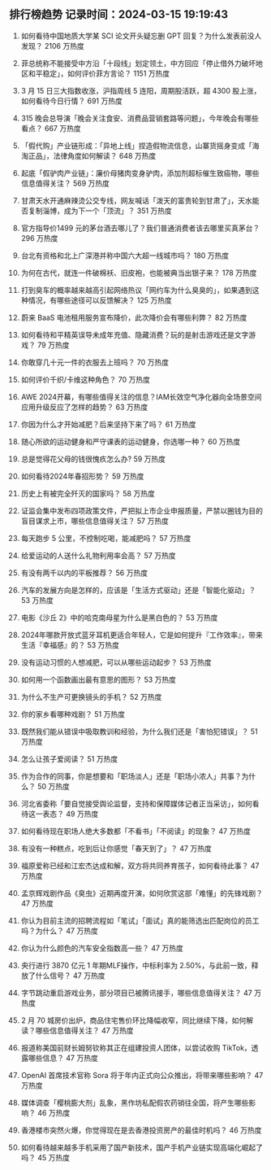 
## 排行榜趋势 记录时间：2024-03-15 19:19:43
  
  1. 如何看待中国地质大学某 SCI 论文开头疑忘删 GPT 回复？为什么发表前没人发现？ 2106 万热度
    
  2. 菲总统称不能接受中方沿「十段线」划定领土，中方回应「停止借外力破坏地区和平稳定」，如何评价菲方言论？ 1151 万热度
    
  3. 3 月 15 日三大指数收涨，沪指周线 5 连阳，周期股活跃，超 4300 股上涨，如何看待今日行情？ 691 万热度
    
  4. 315 晚会总导演「晚会关注食安、消费品营销套路等问题」，今年晚会有哪些看点？ 667 万热度
    
  5. 「假代购」产业链形成：「异地上线」捏造假物流信息，山寨货摇身变成「海淘正品」，法律角度如何解读？ 648 万热度
    
  6. 起底「假驴肉产业链」：廉价母猪肉变身驴肉，添加剂超标催生致癌物，哪些信息值得关注？ 569 万热度
    
  7. 甘肃天水开通麻辣烫公交专线，网友喊话「泼天的富贵轮到甘肃了」，天水能否复制淄博，成为下一个「顶流」？ 351 万热度
    
  8. 官方指导价1499 元的茅台酒去哪儿了？我们普通消费者该去哪里买真茅台？ 296 万热度
    
  9. 台北有资格和北上广深港并称中国六大超一线城市吗？ 180 万热度
    
  10. 为何在古代，就连一件破棉袄、旧皮袍，也能被典当出银子来？ 178 万热度
    
  11. 打到臭车的概率越来越高引起网络热议「网约车为什么臭臭的」，如果遇到这种情况，有哪些途径可以反馈解决？ 125 万热度
    
  12. 蔚来 BaaS 电池租用服务宣布降价，此次降价会有哪些利弊？ 82 万热度
    
  13. 如何看待和平精英误导未成年充值、隐藏消费？玩的是射击游戏还是文字游戏？ 79 万热度
    
  14. 你敢穿几十元一件的衣服去上班吗？ 70 万热度
    
  15. 如何评价千织/卡维这种角色？ 70 万热度
    
  16. AWE 2024开幕，有哪些值得关注的信息？IAM长效空气净化器向全场景空间应用升级反应了怎样的趋势？ 63 万热度
    
  17. 你因为什么才开始减肥？后来坚持下来了吗？ 61 万热度
    
  18. 随心所欲的运动健身和严守课表的运动健身，你选哪一种？ 60 万热度
    
  19. 总是觉得花父母的钱很愧疚怎么办? 59 万热度
    
  20. 如何看待2024年春招形势？ 59 万热度
    
  21. 历史上有被完全歼灭的国家吗？ 58 万热度
    
  22. 证监会集中发布四项政策文件，严把拟上市企业申报质量，严禁以圈钱为目的盲目谋求上市，哪些信息值得关注？ 57 万热度
    
  23. 每天跑步 5 公里，不控制吃喝，能减肥吗？ 57 万热度
    
  24. 给爱运动的人送什么礼物利用率会高？ 57 万热度
    
  25. 有没有两千以内的平板推荐？ 56 万热度
    
  26. 汽车的发展方向是怎样的，应该是「生活方式驱动」还是「智能化驱动」？ 53 万热度
    
  27. 电影《沙丘 2》中的哈克南母星为什么是黑白色的？ 53 万热度
    
  28. 2024年哪款开放式蓝牙耳机更适合年轻人，它是如何提升『工作效率』，带来生活『幸福感』的？ 53 万热度
    
  29. 没有运动习惯的人想减肥，可以从哪些运动起步？ 53 万热度
    
  30. 如何用一个函数画出最有意思的图形？ 53 万热度
    
  31. 为什么不生产可更换镜头的手机？ 52 万热度
    
  32. 你的家乡看哪种戏剧？ 51 万热度
    
  33. 既然我们能从错误中吸取教训和经验，为什么我们还是「害怕犯错误」？ 51 万热度
    
  34. 怎么让孩子爱阅读？ 51 万热度
    
  35. 作为合作的同事，你是想要和「职场淡人」还是「职场小浓人」共事？为什么？ 50 万热度
    
  36. 河北省委称「要自觉接受舆论监督，支持和保障媒体记者正当采访」，如何看待这一表态？ 49 万热度
    
  37. 如何看待现在职场人绝大多数都「不看书」「不阅读」的现象？ 47 万热度
    
  38. 有没有一种糕点，吃到后让你感觉「春天到了」？ 47 万热度
    
  39. 福原爱称已经和江宏杰达成和解，双方将共同养育孩子，如何看待此事？ 47 万热度
    
  40. 孟京辉戏剧作品《臭虫》近期再度开演，如何欣赏这部「难懂」的先锋戏剧？ 47 万热度
    
  41. 你认为目前主流的招聘流程如「笔试」「面试」真的能筛选出匹配岗位的员工吗？为什么？ 47 万热度
    
  42. 你认为什么颜色的汽车安全指数高一些？ 47 万热度
    
  43. 央行进行 3870 亿元 1 年期MLF操作，中标利率为 2.50%，与此前一致，释放了什么信号？ 47 万热度
    
  44. 字节跳动重启游戏业务，部分项目已被腾讯接手，哪些信息值得关注？ 47 万热度
    
  45. 2 月 70 城房价出炉，商品住宅售价环比降幅收窄，同比继续下降，如何解读？哪些信息值得关注？ 47 万热度
    
  46. 报道称美国前财长姆努钦称其正在组建投资人团体，以尝试收购 TikTok，透露哪些信息？ 47 万热度
    
  47. OpenAI 首席技术官称 Sora 将于年内正式向公众推出，将带来哪些影响？ 47 万热度
    
  48. 媒体调查「樱桃膨大剂」乱象，黑作坊私配假农药销往全国，将产生哪些影响？ 46 万热度
    
  49. 香港楼市突然火爆，你觉得现在是去香港投资房产的最佳时机吗？ 46 万热度
    
  50. 如何看待越来越多手机采用了国产新技术，国产手机产业链实现高端化崛起了吗？ 45 万热度
    